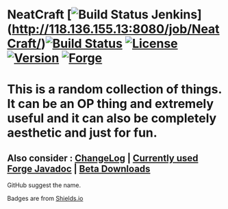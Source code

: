 NeatCraft [![Build Status Jenkins](http://118.136.155.13:8080/job/NeatCraft/badge/icon)] (http://118.136.155.13:8080/job/NeatCraft/)[![Build Status](https://travis-ci.org/CMicro/NeatCraft.svg?branch=master)](https://travis-ci.org/CMicro/NeatCraft) [![License](http://img.shields.io/badge/license-GPLv2-000000.svg)](https://github.com/CMicro/NeatCraft/blob/master/LICENSE)  [![Version](http://img.shields.io/badge/release-1.7.10--0.19.1-blue.svg)](https://github.com/CMicro/NeatCraft/releases) [![Forge](http://img.shields.io/badge/forge-10.13.0.1208-blue.svg)](http://files.minecraftforge.net/)
======================
This is a random collection of things. It can be an OP thing and extremely useful and it can also be completely aesthetic and just for fun.
=======================
Also consider : [ChangeLog](https://github.com/CMicro/NeatCraft/blob/master/CHANGELOG.md) | [Currently used Forge Javadoc](http://cmicro.github.io/NeatCraft/forge-javadoc/) | [Beta Downloads](http://118.136.155.13:8080/job/NeatCraft)
-----------------------
GitHub suggest the name.

Badges are from [Shields.io](http://shields.io/)
